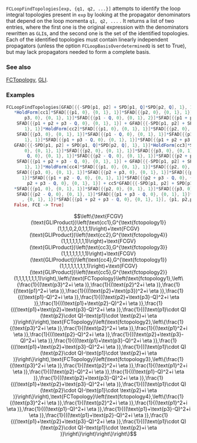 `FCLoopFindTopologies[exp, {q1, q2, ...}]` attempts to identify the loop integral topologies present in `exp` by looking at the propagator denominators that depend on the loop momenta `q1, q2, ...` . It returns a list of two entries, where the first one is the original expression with the denominators rewritten as `GLI`s, and the second one is the set of the identified topologies. Each of the identified topologies must contain linearly independent propagators (unless the option `FCLoopBasisOverdeterminedQ` is set to True), but may lack propagators needed to form a complete basis.

### See also

[FCTopology](FCTopology), [GLI](GLI).

### Examples

```mathematica
FCLoopFindTopologies[GFAD[{{-SPD[p1, p2] + SPD[p1, Q]*SPD[p2, Q], 1}, 1}] 
   *HoldForm[cc1]*SFAD[{{p1, 0}, {0, 1}, 1}]*SFAD[{{p2, 0}, {0, 1}, 1}]*SFAD[{{
       p3, 0}, {0, 1}, 1}]*SFAD[{{p1 - Q, 0}, {0, 1}, 2}]*SFAD[{{p1 + p2 - Q, 0}, {0, 1}, 1}]*
    SFAD[{{p1 + p2 + p3 - Q, 0}, {0, 1}, 1}] + GFAD[{{-SPD[p1, p2] + SPD[p1, Q]*SPD[p2, Q], 
       1}, 1}]*HoldForm[cc2]*SFAD[{{p1, 0}, {0, 1}, 1}]*SFAD[{{p2, 0}, {0, 1}, 1}]*
    SFAD[{{p3, 0}, {0, 1}, 1}]*SFAD[{{p1 - Q, 0}, {0, 1}, 1}]*SFAD[{{p1 + p2 - Q, 0}, {0, 
       1}, 1}]*SFAD[{{p1 + p3 - Q, 0}, {0, 1}, 1}]*SFAD[{{p1 + p2 + p3 - Q, 0}, {0, 1}, 1}] + 
   GFAD[{{-SPD[p1, p2] + SPD[p1, Q]*SPD[p2, Q], 1}, 1}]*HoldForm[cc3]*SFAD[{{p1, 
       0}, {0, 1}, 1}]*SFAD[{{p2, 0}, {0, 1}, 1}]*SFAD[{{p3, 0}, {0, 1}, 1}]*SFAD[{{p1 - 
        Q, 0}, {0, 1}, 1}]*SFAD[{{p2 - Q, 0}, {0, 1}, 1}]*SFAD[{{p2 + p3 - Q, 0}, {0, 1}, 1}]*
    SFAD[{{p1 + p2 + p3 - Q, 0}, {0, 1}, 1}] + GFAD[{{-SPD[p1, p2] + SPD[p1, Q]*SPD[p2, Q], 
       1}, 1}]*HoldForm[cc4]*SFAD[{{p1, 0}, {0, 1}, 1}]*SFAD[{{p2, 0}, {0, 1}, 1}]*
    SFAD[{{p3, 0}, {0, 1}, 1}]*SFAD[{{p2 + p3, 0}, {0, 1}, 1}]*SFAD[{{p1 - Q, 0}, {0, 1}, 
      1}]*SFAD[{{p1 + p2 - Q, 0}, {0, 1}, 1}]*SFAD[{{p2 + p3 - Q, 0}, {0, 1}, 1}]*SFAD[{{p1 + 
        p2 + p3 - Q, 0}, {0, 1}, 1}] + cc5*GFAD[{{-SPD[p1, p2] + SPD[p1, Q]*SPD[p2, Q], 1}, 1}] 
   *SFAD[{{p1, 0}, {0, 1}, 1}]*SFAD[{{p2, 0}, {0, 1}, 1}]*SFAD[{{p3, 0}, {0, 1}, 1}]*
    SFAD[{{p2 - Q, 0}, {0, 1}, 1}]*SFAD[{{p1 + p3 - Q, 0}, {0, 1}, 1}]*SFAD[{{p2 + p3 - Q, 0} 
      , {0, 1}, 1}]*SFAD[{{p1 + p2 + p3 - Q, 0}, {0, 1}, 1}], {p1, p2,p3}, FCPrint -> 
   False, FCE -> True]
```

$$\left\{\text{FCGV}(\text{GLIProduct})\left(\text{cc1},G^{\text{fctopology1}}(1,1,1,0,2,0,1,1,1)\right)+\text{FCGV}(\text{GLIProduct})\left(\text{cc2},G^{\text{fctopology4}}(1,1,1,1,1,1,1,1)\right)+\text{FCGV}(\text{GLIProduct})\left(\text{cc3},G^{\text{fctopology3}}(1,1,1,1,1,1,1,1)\right)+\text{FCGV}(\text{GLIProduct})\left(\text{cc4},G^{\text{fctopology1}}(1,1,1,1,1,1,1,1,1)\right)+\text{FCGV}(\text{GLIProduct})\left(\text{cc5},G^{\text{fctopology2}}(1,1,1,1,1,1,1,1)\right),\left\{\text{FCTopology}\left(\text{fctopology1},\left\{\frac{1}{(\text{p3}^2+i \eta )},\frac{1}{(\text{p2}^2+i \eta )},\frac{1}{(\text{p1}^2+i \eta )},\frac{1}{((\text{p2}+\text{p3})^2+i \eta )},\frac{1}{((\text{p1}-Q)^2+i \eta )},\frac{1}{((\text{p2}+\text{p3}-Q)^2+i \eta )},\frac{1}{((\text{p1}+\text{p2}-Q)^2+i \eta )},\frac{1}{((\text{p1}+\text{p2}+\text{p3}-Q)^2+i \eta )},\frac{1}{((\text{p1}\cdot Q) (\text{p2}\cdot Q)-\text{p1}\cdot \text{p2}+i \eta )}\right\}\right),\text{FCTopology}\left(\text{fctopology2},\left\{\frac{1}{(\text{p3}^2+i \eta )},\frac{1}{(\text{p2}^2+i \eta )},\frac{1}{(\text{p1}^2+i \eta )},\frac{1}{((\text{p2}-Q)^2+i \eta )},\frac{1}{((\text{p2}+\text{p3}-Q)^2+i \eta )},\frac{1}{((\text{p1}+\text{p3}-Q)^2+i \eta )},\frac{1}{((\text{p1}+\text{p2}+\text{p3}-Q)^2+i \eta )},\frac{1}{((\text{p1}\cdot Q) (\text{p2}\cdot Q)-\text{p1}\cdot \text{p2}+i \eta )}\right\}\right),\text{FCTopology}\left(\text{fctopology3},\left\{\frac{1}{(\text{p3}^2+i \eta )},\frac{1}{(\text{p2}^2+i \eta )},\frac{1}{(\text{p1}^2+i \eta )},\frac{1}{((\text{p2}-Q)^2+i \eta )},\frac{1}{((\text{p1}-Q)^2+i \eta )},\frac{1}{((\text{p2}+\text{p3}-Q)^2+i \eta )},\frac{1}{((\text{p1}+\text{p2}+\text{p3}-Q)^2+i \eta )},\frac{1}{((\text{p1}\cdot Q) (\text{p2}\cdot Q)-\text{p1}\cdot \text{p2}+i \eta )}\right\}\right),\text{FCTopology}\left(\text{fctopology4},\left\{\frac{1}{(\text{p3}^2+i \eta )},\frac{1}{(\text{p2}^2+i \eta )},\frac{1}{(\text{p1}^2+i \eta )},\frac{1}{((\text{p1}-Q)^2+i \eta )},\frac{1}{((\text{p1}+\text{p3}-Q)^2+i \eta )},\frac{1}{((\text{p1}+\text{p2}-Q)^2+i \eta )},\frac{1}{((\text{p1}+\text{p2}+\text{p3}-Q)^2+i \eta )},\frac{1}{((\text{p1}\cdot Q) (\text{p2}\cdot Q)-\text{p1}\cdot \text{p2}+i \eta )}\right\}\right)\right\}\right\}$$
